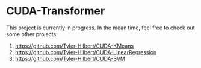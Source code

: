 # CUDA-Transformer
This project is currently in progress. In the mean time, feel free to check out some other projects:  
1) https://github.com/Tyler-Hilbert/CUDA-KMeans  
2) https://github.com/Tyler-Hilbert/CUDA-LinearRegression  
3) https://github.com/Tyler-Hilbert/CUDA-SVM  